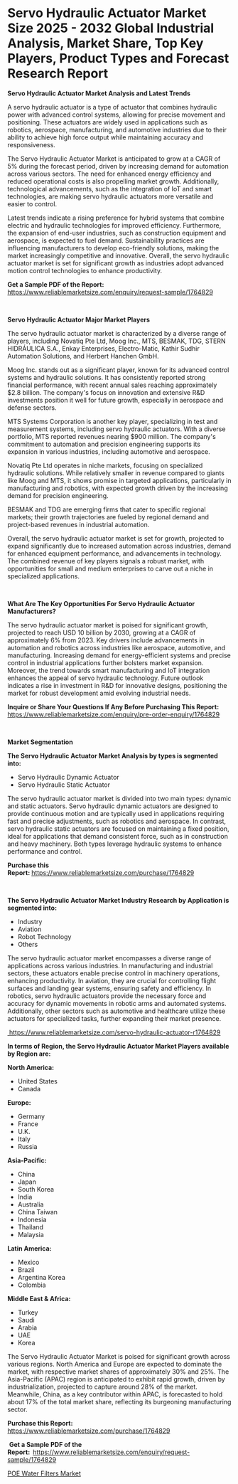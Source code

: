 <p><h1>Servo Hydraulic Actuator Market Size 2025 - 2032 Global Industrial Analysis, Market Share, Top Key Players, Product Types and Forecast Research Report</h1></p><p><strong>Servo Hydraulic Actuator Market Analysis and Latest Trends</strong></p>
<p><p>A servo hydraulic actuator is a type of actuator that combines hydraulic power with advanced control systems, allowing for precise movement and positioning. These actuators are widely used in applications such as robotics, aerospace, manufacturing, and automotive industries due to their ability to achieve high force output while maintaining accuracy and responsiveness. </p><p>The Servo Hydraulic Actuator Market is anticipated to grow at a CAGR of 5% during the forecast period, driven by increasing demand for automation across various sectors. The need for enhanced energy efficiency and reduced operational costs is also propelling market growth. Additionally, technological advancements, such as the integration of IoT and smart technologies, are making servo hydraulic actuators more versatile and easier to control. </p><p>Latest trends indicate a rising preference for hybrid systems that combine electric and hydraulic technologies for improved efficiency. Furthermore, the expansion of end-user industries, such as construction equipment and aerospace, is expected to fuel demand. Sustainability practices are influencing manufacturers to develop eco-friendly solutions, making the market increasingly competitive and innovative. Overall, the servo hydraulic actuator market is set for significant growth as industries adopt advanced motion control technologies to enhance productivity.</p></p>
<p><strong>Get a Sample PDF of the Report:&nbsp;</strong> <a href="https://www.reliablemarketsize.com/enquiry/request-sample/1764829?utm_campaign=2460&utm_medium=2&utm_source=Github&utm_content=ia&utm_term=22022025&utm_id=servo-hydraulic-actuator">https://www.reliablemarketsize.com/enquiry/request-sample/1764829</a></p>
<p>&nbsp;</p>
<p><strong>Servo Hydraulic Actuator Major Market Players</strong></p>
<p><p>The servo hydraulic actuator market is characterized by a diverse range of players, including Novatiq Pte Ltd, Moog Inc., MTS, BESMAK, TDG, STERN HIDRÁULICA S.A., Enkay Enterprises, Electro-Matic, Kathir Sudhir Automation Solutions, and Herbert Hanchen GmbH. </p><p>Moog Inc. stands out as a significant player, known for its advanced control systems and hydraulic solutions. It has consistently reported strong financial performance, with recent annual sales reaching approximately $2.8 billion. The company's focus on innovation and extensive R&D investments position it well for future growth, especially in aerospace and defense sectors.</p><p>MTS Systems Corporation is another key player, specializing in test and measurement systems, including servo hydraulic actuators. With a diverse portfolio, MTS reported revenues nearing $900 million. The company's commitment to automation and precision engineering supports its expansion in various industries, including automotive and aerospace.</p><p>Novatiq Pte Ltd operates in niche markets, focusing on specialized hydraulic solutions. While relatively smaller in revenue compared to giants like Moog and MTS, it shows promise in targeted applications, particularly in manufacturing and robotics, with expected growth driven by the increasing demand for precision engineering.</p><p>BESMAK and TDG are emerging firms that cater to specific regional markets; their growth trajectories are fueled by regional demand and project-based revenues in industrial automation. </p><p>Overall, the servo hydraulic actuator market is set for growth, projected to expand significantly due to increased automation across industries, demand for enhanced equipment performance, and advancements in technology. The combined revenue of key players signals a robust market, with opportunities for small and medium enterprises to carve out a niche in specialized applications.</p></p>
<p>&nbsp;</p>
<p><strong>What Are The Key Opportunities For Servo Hydraulic Actuator Manufacturers?</strong></p>
<p><p>The servo hydraulic actuator market is poised for significant growth, projected to reach USD 10 billion by 2030, growing at a CAGR of approximately 6% from 2023. Key drivers include advancements in automation and robotics across industries like aerospace, automotive, and manufacturing. Increasing demand for energy-efficient systems and precise control in industrial applications further bolsters market expansion. Moreover, the trend towards smart manufacturing and IoT integration enhances the appeal of servo hydraulic technology. Future outlook indicates a rise in investment in R&D for innovative designs, positioning the market for robust development amid evolving industrial needs.</p></p>
<p><strong>Inquire or Share Your Questions If Any Before Purchasing This Report:</strong> <a href="https://www.reliablemarketsize.com/enquiry/pre-order-enquiry/1764829?utm_campaign=2460&utm_medium=2&utm_source=Github&utm_content=ia&utm_term=22022025&utm_id=servo-hydraulic-actuator">https://www.reliablemarketsize.com/enquiry/pre-order-enquiry/1764829</a></p>
<p>&nbsp;</p>
<p><strong>Market Segmentation</strong></p>
<p><strong>The Servo Hydraulic Actuator Market Analysis by types is segmented into:</strong></p>
<p><ul><li>Servo Hydraulic Dynamic Actuator</li><li>Servo Hydraulic Static Actuator</li></ul></p>
<p><p>The servo hydraulic actuator market is divided into two main types: dynamic and static actuators. Servo hydraulic dynamic actuators are designed to provide continuous motion and are typically used in applications requiring fast and precise adjustments, such as robotics and aerospace. In contrast, servo hydraulic static actuators are focused on maintaining a fixed position, ideal for applications that demand consistent force, such as in construction and heavy machinery. Both types leverage hydraulic systems to enhance performance and control.</p></p>
<p><strong>Purchase this Report:&nbsp;</strong><a href="https://www.reliablemarketsize.com/purchase/1764829?utm_campaign=2460&utm_medium=2&utm_source=Github&utm_content=ia&utm_term=22022025&utm_id=servo-hydraulic-actuator">https://www.reliablemarketsize.com/purchase/1764829</a></p>
<p>&nbsp;</p>
<p><strong>The Servo Hydraulic Actuator Market Industry Research by Application is segmented into:</strong></p>
<p><ul><li>Industry</li><li>Aviation</li><li>Robot Technology</li><li>Others</li></ul></p>
<p><p>The servo hydraulic actuator market encompasses a diverse range of applications across various industries. In manufacturing and industrial sectors, these actuators enable precise control in machinery operations, enhancing productivity. In aviation, they are crucial for controlling flight surfaces and landing gear systems, ensuring safety and efficiency. In robotics, servo hydraulic actuators provide the necessary force and accuracy for dynamic movements in robotic arms and automated systems. Additionally, other sectors such as automotive and healthcare utilize these actuators for specialized tasks, further expanding their market presence.</p></p>
<p><a href="https://www.reliablemarketsize.com/servo-hydraulic-actuator-r1764829?utm_campaign=2460&utm_medium=2&utm_source=Github&utm_content=ia&utm_term=22022025&utm_id=servo-hydraulic-actuator">&nbsp;https://www.reliablemarketsize.com/servo-hydraulic-actuator-r1764829</a></p>
<p><strong>In terms of Region, the Servo Hydraulic Actuator Market Players available by Region are:</strong></p>
<p>
    <p> <strong> North America: </strong>
        <ul>
            <li>United States</li>
            <li>Canada</li>
        </ul>
        </p> 
    <p> <strong> Europe: </strong>
        <ul>
            <li>Germany</li>
            <li>France</li>
            <li>U.K.</li>
            <li>Italy</li>
            <li>Russia</li>
        </ul>
        </p> 
    <p> <strong> Asia-Pacific: </strong>
        <ul>
            <li>China</li>
            <li>Japan</li>
            <li>South Korea</li>
            <li>India</li>
            <li>Australia</li>
            <li>China Taiwan</li>
            <li>Indonesia</li>
            <li>Thailand</li>
            <li>Malaysia</li>
        </ul>
        </p> 
    <p> <strong> Latin America: </strong>
        <ul>
            <li>Mexico</li>
            <li>Brazil</li>
            <li>Argentina Korea</li>
            <li>Colombia</li>
        </ul>
        </p> 
    <p> <strong> Middle East & Africa: </strong>
        <ul>
            <li>Turkey</li>
            <li>Saudi</li>
            <li>Arabia</li>
            <li>UAE</li>
            <li>Korea</li>
        </ul>
    </p>
    </p>
<p><p>The Servo Hydraulic Actuator Market is poised for significant growth across various regions. North America and Europe are expected to dominate the market, with respective market shares of approximately 30% and 25%. The Asia-Pacific (APAC) region is anticipated to exhibit rapid growth, driven by industrialization, projected to capture around 28% of the market. Meanwhile, China, as a key contributor within APAC, is forecasted to hold about 17% of the total market share, reflecting its burgeoning manufacturing sector.</p></p>
<p><strong>Purchase this Report: </strong><a href="https://www.reliablemarketsize.com/purchase/1764829?utm_campaign=2460&utm_medium=2&utm_source=Github&utm_content=ia&utm_term=22022025&utm_id=servo-hydraulic-actuator">https://www.reliablemarketsize.com/purchase/1764829</a></p>
<p>&nbsp;<strong>Get a Sample PDF of the Report:&nbsp;&nbsp;</strong><a href="https://www.reliablemarketsize.com/enquiry/request-sample/1764829?utm_campaign=2460&utm_medium=2&utm_source=Github&utm_content=ia&utm_term=22022025&utm_id=servo-hydraulic-actuator">https://www.reliablemarketsize.com/enquiry/request-sample/1764829</a></p>
<p><strong></strong></p>
<p><p><a href="https://github.com/lvaill871987/Market-Research-Report-List-1/blob/main/poe-water-filters-market.md?utm_campaign=2460&utm_medium=2&utm_source=Github&utm_content=ia&utm_term=22022025&utm_id=servo-hydraulic-actuator">POE Water Filters Market</a></p></p>